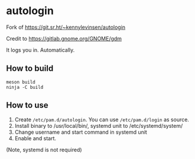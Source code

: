 # autologin
Fork of <https://git.sr.ht/~kennylevinsen/autologin>

Credit to <https://gitlab.gnome.org/GNOME/gdm>

It logs you in. Automatically.

## How to build

```
meson build
ninja -C build
```

## How to use

1. Create `/etc/pam.d/autologin`. You can use `/etc/pam.d/login` as source.
2. Install binary to /usr/local/bin/, systemd unit to /etc/systemd/system/
3. Change username and start command in systemd unit
3. Enable and start.

(Note, systemd is not required)